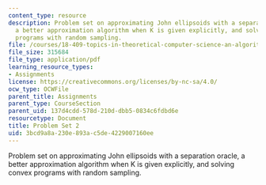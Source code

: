 ```yaml
---
content_type: resource
description: Problem set on approximating John ellipsoids with a separation oracle,
  a better approximation algorithm when K is given explicitly, and solving convex
  programs with random sampling.
file: /courses/18-409-topics-in-theoretical-computer-science-an-algorithmists-toolkit-fall-2009/3bcd9a8a230e893ac5de4229007160ee_MIT18_409F09_ps2.pdf
file_size: 315684
file_type: application/pdf
learning_resource_types:
- Assignments
license: https://creativecommons.org/licenses/by-nc-sa/4.0/
ocw_type: OCWFile
parent_title: Assignments
parent_type: CourseSection
parent_uid: 137d4cdd-578d-210d-dbb5-0834c6fdbd6e
resourcetype: Document
title: Problem Set 2
uid: 3bcd9a8a-230e-893a-c5de-4229007160ee
---
```

Problem set on approximating John ellipsoids with a separation oracle, a better approximation algorithm when K is given explicitly, and solving convex programs with random sampling.